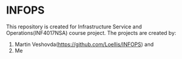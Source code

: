 # INFOPS
This repository is created for Infrastructure Service and Operations(INF4017NSA) course project.
The projects are created by:
1. Martin Veshovda(https://github.com/Loellis/INFOPS) and 
2. Me
